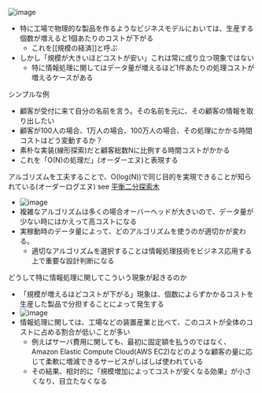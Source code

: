 
![image](https://gyazo.com/c86c0724dfc3caed48081d4364b1be10/thumb/1000)
- 特に工場で物理的な製品を作るようなビジネスモデルにおいては、生産する個数が増えると1個あたりのコストが下がる
    - これを[[規模の経済]]と呼ぶ
- しかし「規模が大きいほどコストが安い」これは常に成り立つ現象ではない
    - 特に情報処理に関してはデータ量が増えるほど1件あたりの処理コストが増えるケースがある

シンプルな例
- 顧客が受付に来て自分の名前を言う。その名前を元に、その顧客の情報を取り出したい
- 顧客が100人の場合、1万人の場合、100万人の場合、その処理にかかる時間コストはどう変動するか？
- 素朴な実装(線形探索)だと顧客総数Nに比例する時間コストがかかる
- これを「O(N)の処理だ」(オーダーエヌ)と表現する

アルゴリズムを工夫することで、O(log(N))で同じ目的を実現できることが知られている(オーダーログエヌ) see [平衡二分探索木](https://ja.wikipedia.org/wiki/平衡二分探索木)
- ![image](https://gyazo.com/d60a29ad43fdbddb48b359cf23af7e7d/thumb/1000)
- 複雑なアルゴリズムは多くの場合オーバーヘッドが大きいので、データ量が少ない時にはかえって高コストになる
- 実稼動時のデータ量によって、どのアルゴリズムを使うのが適切かが変わる。
    - 適切なアルゴリズムを選択することは情報処理技術をビジネス応用する上で重要な設計判断になる

どうして特に情報処理に関してこういう現象が起きるのか
- 「規模が増えるほどコストが下がる」現象は、個数によらずかかるコストを生産した製品で分担することによって発生する
- ![image](https://gyazo.com/0716315fb0c5832abd537ea5ffd551be/thumb/1000)
- 情報処理に関しては、工場などの装置産業と比べて、このコストが全体のコストに占める割合が低いことが多い
    - 例えばサーバ費用に関しても、最初に固定額を払うのではなく、Amazon Elastic Compute Cloud(AWS EC2)などのような顧客の量に応じて柔軟に増減できるサービスがしばしば使われている
    - その結果、相対的に「規模増加によってコストが安くなる効果」が小さくなり、目立たなくなる
